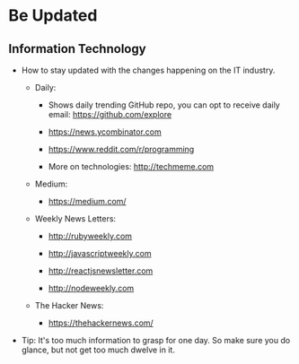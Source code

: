 # Be Updated

## Information Technology

- How to stay updated with the changes happening on the IT industry.

  - Daily:

    - Shows daily trending GitHub repo, you can opt to receive daily email: <https://github.com/explore>

    - <https://news.ycombinator.com>

    - <https://www.reddit.com/r/programming>

    - More on technologies: <http://techmeme.com>

  - Medium:

    - <https://medium.com/>

  - Weekly News Letters:

    - <http://rubyweekly.com>

    - <http://javascriptweekly.com>

    - <http://reactjsnewsletter.com>

    - <http://nodeweekly.com>

  - The Hacker News:

    - <https://thehackernews.com/>

- Tip: It's too much information to grasp for one day. So make sure you do glance, but not get too much dwelve in it.
